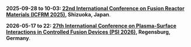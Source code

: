 **2025-09-28 to 10-03: [22nd International Conference on Fusion Reactor Materials (ICFRM 2025)](https://icfrm-22.com "ICFRM 2025 focuses on fusion reactor materials, covering plasma-material interactions, radiation effects, and advanced alloys. Topics include materials for divertors, blankets, and first walls, with applications in fusion energy, emphasizing experimental and computational studies of material performance under extreme conditions."), Shizuoka, Japan**.

**2026-05-17 to 22: [27th International Conference on Plasma-Surface Interactions in Controlled Fusion Devices (PSI 2026)](https://www.ipp.mpg.de/psi27/ "PSI 2026 explores plasma-surface interactions in fusion devices, covering erosion, deposition, and material recycling. Topics include divertor materials, plasma diagnostics, and fusion reactor durability, emphasizing experimental and computational studies for advancing fusion energy technologies."), Regensburg, Germany**.

